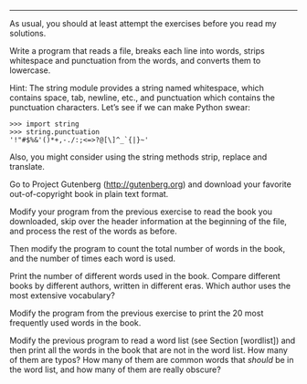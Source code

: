 -----------------------

As usual, you should at least attempt the exercises before you read my solutions.

Write a program that reads a file, breaks each line into words, strips whitespace and punctuation from the words, and converts them to lowercase.

Hint: The <span>string</span> module provides a string named <span>whitespace</span>, which contains space, tab, newline, etc., and <span>punctuation</span> which contains the punctuation characters. Let’s see if we can make Python swear:

    >>> import string
    >>> string.punctuation
    '!"#$%&'()*+,-./:;<=>?@[\]^_`{|}~'

Also, you might consider using the string methods <span>strip</span>, <span>replace</span> and <span>translate</span>.

Go to Project Gutenberg (<http://gutenberg.org>) and download your favorite out-of-copyright book in plain text format.

Modify your program from the previous exercise to read the book you downloaded, skip over the header information at the beginning of the file, and process the rest of the words as before.

Then modify the program to count the total number of words in the book, and the number of times each word is used.

Print the number of different words used in the book. Compare different books by different authors, written in different eras. Which author uses the most extensive vocabulary?

Modify the program from the previous exercise to print the 20 most frequently used words in the book.

Modify the previous program to read a word list (see Section [wordlist]) and then print all the words in the book that are not in the word list. How many of them are typos? How many of them are common words that <span>*should*</span> be in the word list, and how many of them are really obscure?

